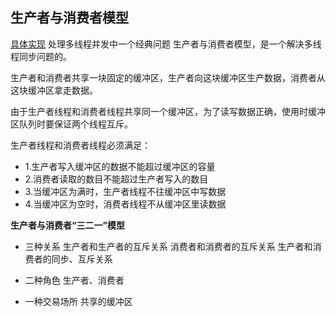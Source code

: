 ## 生产者与消费者模型

[具体实现](https://www.cnblogs.com/haippy/p/3252092.html)
处理多线程并发中一个经典问题
生产者与消费者模型，是一个解决多线程同步问题的。

生产者和消费者共享一块固定的缓冲区，生产者向这块缓冲区生产数据，消费者从这块缓冲区拿走数据。

由于生产者线程和消费者线程共享同一个缓冲区，为了读写数据正确，使用时缓冲区队列时要保证两个线程互斥。

生产者线程和消费者线程必须满足：
- 1.生产者写入缓冲区的数据不能超过缓冲区的容量
- 2.消费者读取的数目不能超过生产者写入的数目
- 3.当缓冲区为满时，生产者线程不往缓冲区中写数据 
- 4.当缓冲区为空时，消费者线程不从缓冲区里读数据

**生产者与消费者“三二一”模型**
- 三种关系
生产者和生产者的互斥关系
消费者和消费者的互斥关系
生产者和消费者的同步、互斥关系

- 二种角色
生产者、消费者

- 一种交易场所
共享的缓冲区
